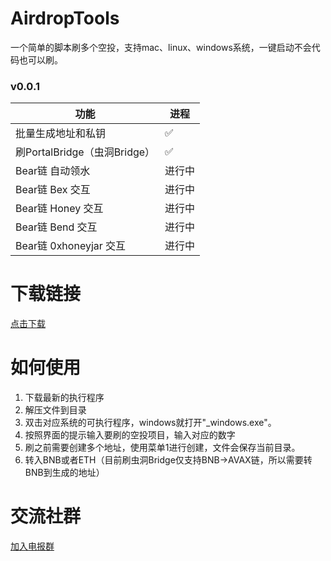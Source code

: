 # AirdropTools
一个简单的脚本刷多个空投，支持mac、linux、windows系统，一键启动不会代码也可以刷。

### v0.0.1
| 功能      | 进程 |
| ----------- | ----------- |
| 批量生成地址和私钥      | ✅ |
| 刷PortalBridge（虫洞Bridge）   | ✅ |
| Bear链 自动领水   | 进行中 |
| Bear链 Bex 交互   | 进行中 |
| Bear链 Honey 交互   | 进行中 |
| Bear链 Bend 交互  | 进行中 |
| Bear链 0xhoneyjar 交互   | 进行中 |

# 下载链接

[点击下载](https://github.com/Pubbbbbbblic/AirdropTools/releases/tag/v.0.0.1)

# 如何使用

1. 下载最新的执行程序
2. 解压文件到目录
3. 双击对应系统的可执行程序，windows就打开"_windows.exe"。
4. 按照界面的提示输入要刷的空投项目，输入对应的数字
5. 刷之前需要创建多个地址，使用菜单1进行创建，文件会保存当前目录。
6. 转入BNB或者ETH（目前刷虫洞Bridge仅支持BNB->AVAX链，所以需要转BNB到生成的地址）

# 交流社群

[加入电报群](https://t.me/Airdrop_Tools)
